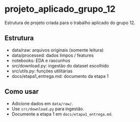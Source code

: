 # projeto_aplicado_grupo_12

Estrutura de projeto criada para o trabalho aplicado do grupo 12.

## Estrutura

- data/raw: arquivos originais (somente leitura)
- data/processed: dados limpos / features
- notebooks: EDA e rascunhos
- src/download.py: ingestão do dataset escolhido
- src/utils.py: funções utilitárias
- docs/etapa1_entrega.md: documento da etapa 1

## Como usar

- Adicione dados em `data/raw/`.
- Use `src/download.py` para ingestão.
- Documente a etapa 1 em `docs/etapa1_entrega.md`.
